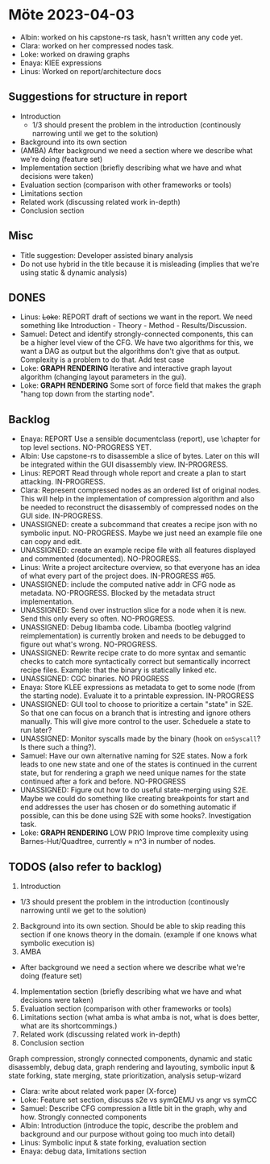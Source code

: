 # Möte 2023-04-03

- Albin: worked on his capstone-rs task, hasn't written any code yet.
- Clara: worked on her compressed nodes task.
- Loke: worked on drawing graphs
- Enaya: KlEE expressions
- Linus: Worked on report/architecture docs

## Suggestions for structure in report
- Introduction
  - 1/3 should present the problem in the introduction (continously narrowing
  until we get to the solution)
- Background into its own section
- (AMBA) After background we need a section where we describe what we're doing (feature
    set)
- Implementation section (briefly describing what we have and what decisions
    were taken)
- Evaluation section (comparison with other frameworks or tools)
- Limitations section
- Related work (discussing related work in-depth)
- Conclusion section

## Misc 
- Title suggestion: Developer assisted binary analysis
- Do not use hybrid in the title because it is misleading (implies that we're using static &
    dynamic analysis)

## DONES
- Linus: ~~Loke~~: REPORT draft of sections we want in the report. We need
  something like Introduction - Theory - Method - Results/Discussion.
- Samuel: Detect and identify strongly-connected components, this can be a
  higher level view of the CFG. We have two algorithms for this,
  we want a DAG as output but the algorithms don't give that as output.
  Complexity is a problem to do that. Add test case
- Loke: **GRAPH RENDERING** Iterative and interactive graph layout
  algorithm (changing layout parameters in the gui).
- Loke: **GRAPH RENDERING** Some sort of force field that makes the graph
  "hang top down from the starting node".

## Backlog
- Enaya: REPORT Use a sensible documentclass (report), use \chapter for top
  level sections. NO-PROGRESS YET.
- Albin: Use capstone-rs to disassemble a slice of bytes. Later on this
  will be integrated within the GUI disassembly view. IN-PROGRESS.
- Linus: REPORT Read through whole report and create a plan to start
  attacking. IN-PROGRESS.
- Clara: Represent compressed nodes as an ordered list of original nodes. This
  will help in the implementation of compression algorithm and also be needed
  to reconstruct the disassembly of compressed nodes on the GUI side. IN-PROGRESS.
- UNASSIGNED: create a subcommand that creates a recipe json with no symbolic
  input. NO-PROGRESS. Maybe we just need an example file one can copy and edit.
- UNASSIGNED: create an example recipe file with all features displayed and
  commented (documented). NO-PROGRESS.
- Linus: Write a project arcitecture overview, so that everyone has an
  idea of what every part of the project does. IN-PROGRESS #65.
- UNASSIGNED: include the computed native addr in CFG node as metadata.
  NO-PROGRESS. Blocked by the metadata struct implementation.
- UNASSIGNED: Send over instruction slice for a node when it is new. Send this
  only every so often. NO-PROGRESS.
- UNASSIGNED: Debug libamba code. Libamba (bootleg valgrind
  reimplementation) is currently broken and needs to be debugged to figure out
  what's wrong. NO-PROGRESS.
- UNASSIGNED: Rewrite recipe crate to do more syntax and semantic checks to
  catch more syntactically correct but semantically incorrect recipe files.
  Example: that the binary is statically linked etc.
- UNASSIGNED: CGC binaries. NO PROGRESS
- Enaya: Store KLEE expressions as metadata to get to some node (from the
  starting node). Evaluate it to a printable expression. IN-PROGRESS
- UNASSIGNED: GUI tool to choose to prioritize a certain "state" in S2E. So
  that one can focus on a branch that is intresting and ignore others manually.
  This will give more control to the user. Scheduele a state to run later?
- UNASSIGNED: Monitor syscalls made by the binary (hook on `onSyscall`? Is
  there such a thing?).
- Samuel: Have our own alternative naming for S2E states. Now a fork leads
  to one new state and one of the states is continued in the current state, but
  for rendering a graph we need unique names for the state continued after a
  fork and before. NO-PROGRESS
- UNASSIGNED: Figure out how to do useful state-merging using S2E. Maybe we
  could do something like creating breakpoints for start and end addresses the
  user has chosen or do something automatic if possible, can this be done using
  S2E with some hooks?. Investigation task.
- Loke: **GRAPH RENDERING** LOW PRIO Improve time complexity using
  Barnes-Hut/Quadtree, currently ≈ n^3 in number of nodes.

## TODOS (also refer to backlog)
1. Introduction
  - 1/3 should present the problem in the introduction (continously narrowing
  until we get to the solution)
2. Background into its own section. Should be able to skip reading this section
   if one knows theory in the domain. (example if one knows what symbolic
   execution is)
3. AMBA
  - After background we need a section where we describe what we're doing
	(feature set)
4. Implementation section (briefly describing what we have and what decisions
    were taken)
5. Evaluation section (comparison with other frameworks or tools)
6. Limitations section (what amba is what amba is not, what is does better,
   what are its shortcommings.)
7. Related work (discussing related work in-depth)
8. Conclusion section

Graph compression, strongly connected components, dynamic and static disassembly,
debug data, graph rendering and layouting, symbolic input & state forking, state
merging, state prioritization, analysis setup-wizard

- Clara: write about related work paper (X-force)
- Loke: Feature set section, discuss s2e vs symQEMU vs angr vs symCC 
- Samuel: Describe CFG compression a little bit in the graph, why and
  how. Strongly connected components
- Albin: Introduction (introduce the topic, describe the problem and background
    and our purpose without going too much into detail)
- Linus: Symbolic input & state forking, evaluation section
- Enaya: debug data, limitations section



